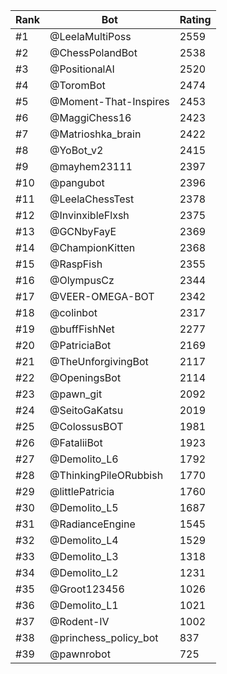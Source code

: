 Rank|Bot|Rating
---|---|---
#1|@LeelaMultiPoss|2559
#2|@ChessPolandBot|2538
#3|@PositionalAI|2520
#4|@ToromBot|2474
#5|@Moment-That-Inspires|2453
#6|@MaggiChess16|2423
#7|@Matrioshka_brain|2422
#8|@YoBot_v2|2415
#9|@mayhem23111|2397
#10|@pangubot|2396
#11|@LeelaChessTest|2378
#12|@InvinxibleFlxsh|2375
#13|@GCNbyFayE|2369
#14|@ChampionKitten|2368
#15|@RaspFish|2355
#16|@OlympusCz|2344
#17|@VEER-OMEGA-BOT|2342
#18|@colinbot|2317
#19|@buffFishNet|2277
#20|@PatriciaBot|2169
#21|@TheUnforgivingBot|2117
#22|@OpeningsBot|2114
#23|@pawn_git|2092
#24|@SeitoGaKatsu|2019
#25|@ColossusBOT|1981
#26|@FataliiBot|1923
#27|@Demolito_L6|1792
#28|@ThinkingPileORubbish|1770
#29|@littlePatricia|1760
#30|@Demolito_L5|1687
#31|@RadianceEngine|1545
#32|@Demolito_L4|1529
#33|@Demolito_L3|1318
#34|@Demolito_L2|1231
#35|@Groot123456|1026
#36|@Demolito_L1|1021
#37|@Rodent-IV|1002
#38|@princhess_policy_bot|837
#39|@pawnrobot|725
